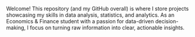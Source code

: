 Welcome!
This repository (and my GitHub overall) is where I store projects showcasing my skills in data analysis, statistics, and analytics.
As an Economics & Finance student with a passion for data-driven decision-making, I focus on turning raw information into clear, actionable insights.
